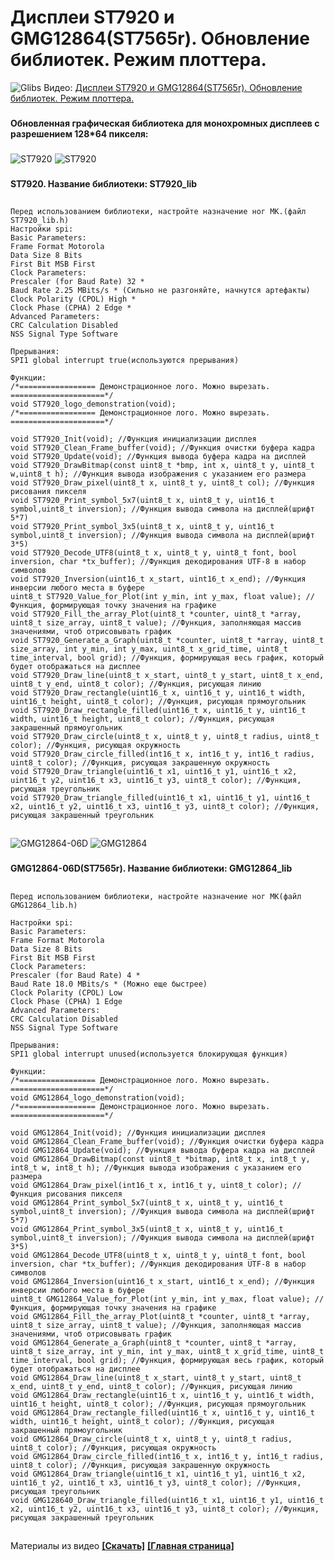 # Дисплеи ST7920 и GMG12864(ST7565r). Обновление библиотек. Режим плоттера.
![Glibs](https://user-images.githubusercontent.com/68805120/141300684-1400f0f9-7bb5-4d05-a420-8736154c481a.jpg)
Видео: [Дисплеи ST7920 и GMG12864(ST7565r). Обновление библиотек. Режим плоттера.]()
###
**Обновленная графическая библиотека для монохромных дисплеев с разрешением 128*64 пикселя:**
###
![ST7920](https://user-images.githubusercontent.com/68805120/141301061-7a63015e-7648-498e-8e98-79c03f18bd59.jpg)
![ST7920](https://user-images.githubusercontent.com/68805120/141301738-9738c08b-5165-44ef-9b61-23267aa36476.png)
###
**ST7920. Название библиотеки: ST7920_lib**
##
```
Перед использованием библиотеки, настройте назначение ног МК.(файл ST7920_lib.h)
Настройки spi:
Basic Parameters:
Frame Format Motorola
Data Size 8 Bits
First Bit MSB First
Clock Parameters:
Prescaler (for Baud Rate) 32 *
Baud Rate 2.25 MBits/s * (Сильно не разгоняйте, начнутся артефакты)
Clock Polarity (CPOL) High *
Clock Phase (CPHA) 2 Edge *
Advanced Parameters:
CRC Calculation Disabled
NSS Signal Type Software

Прерывания:
SPI1 global interrupt true(используются прерывания)

Функции:
/*================= Демонстрационное лого. Можно вырезать. =====================*/
void ST7920_logo_demonstration(void);
/*================= Демонстрационное лого. Можно вырезать. =====================*/

void ST7920_Init(void); //Функция инициализации дисплея
void ST7920_Clean_Frame_buffer(void); //Функция очистки буфера кадра
void ST7920_Update(void); //Функция вывода буфера кадра на дисплей
void ST7920_DrawBitmap(const uint8_t *bmp, int x, uint8_t y, uint8_t w,uint8_t h); //Функция вывода изображения с указанием его размера
void ST7920_Draw_pixel(uint8_t x, uint8_t y, uint8_t col); //Функция рисования пикселя
void ST7920_Print_symbol_5x7(uint8_t x, uint8_t y, uint16_t symbol,uint8_t inversion); //Функция вывода символа на дисплей(шрифт 5*7)
void ST7920_Print_symbol_3x5(uint8_t x, uint8_t y, uint16_t symbol,uint8_t inversion); //Функция вывода символа на дисплей(шрифт 3*5)
void ST7920_Decode_UTF8(uint8_t x, uint8_t y, uint8_t font, bool inversion, char *tx_buffer); //Функция декодирования UTF-8 в набор символов
void ST7920_Inversion(uint16_t x_start, uint16_t x_end); //Функция инверсии любого места в буфере
uint8_t ST7920_Value_for_Plot(int y_min, int y_max, float value); //Функция, формирующая точку значения на графике
void ST7920_Fill_the_array_Plot(uint8_t *counter, uint8_t *array, uint8_t size_array, uint8_t value); //Функция, заполняющая массив значениями, чтоб отрисовывать график
void ST7920_Generate_a_Graph(uint8_t *counter, uint8_t *array, uint8_t size_array, int y_min, int y_max, uint8_t x_grid_time, uint8_t time_interval, bool grid); //Функция, формирующая весь график, который будет отображаться на дисплее
void ST7920_Draw_line(uint8_t x_start, uint8_t y_start, uint8_t x_end, uint8_t y_end, uint8_t color); //Функция, рисующая линию
void ST7920_Draw_rectangle(uint16_t x, uint16_t y, uint16_t width, uint16_t height, uint8_t color); //Функция, рисующая прямоугольник
void ST7920_Draw_rectangle_filled(uint16_t x, uint16_t y, uint16_t width, uint16_t height, uint8_t color); //Функция, рисующая закрашенный прямоугольник
void ST7920_Draw_circle(uint8_t x, uint8_t y, uint8_t radius, uint8_t color); //Функция, рисующая окружность
void ST7920_Draw_circle_filled(int16_t x, int16_t y, int16_t radius, uint8_t color); //Функция, рисующая закрашенную окружность
void ST7920_Draw_triangle(uint16_t x1, uint16_t y1, uint16_t x2, uint16_t y2, uint16_t x3, uint16_t y3, uint8_t color); //Функция, рисующая треугольник
void ST7920_Draw_triangle_filled(uint16_t x1, uint16_t y1, uint16_t x2, uint16_t y2, uint16_t x3, uint16_t y3, uint8_t color); //Функция, рисующая закрашенный треугольник
```
##
###
![GMG12864-06D](https://user-images.githubusercontent.com/68805120/141301140-3f9e755c-3c35-45ae-932e-556128741d05.png)
![GMG12864](https://user-images.githubusercontent.com/68805120/141301844-cb17573b-1901-4266-bf85-4ecfa4334308.jpg)
###
**GMG12864-06D(ST7565r). Название библиотеки: GMG12864_lib**
##
```
Перед использованием библиотеки, настройте назначение ног МК(файл GMG12864_lib.h)

Настройки spi:
Basic Parameters:
Frame Format Motorola
Data Size 8 Bits
First Bit MSB First
Clock Parameters:
Prescaler (for Baud Rate) 4 *
Baud Rate 18.0 MBits/s * (Можно еще быстрее)
Clock Polarity (CPOL) Low
Clock Phase (CPHA) 1 Edge
Advanced Parameters:
CRC Calculation Disabled
NSS Signal Type Software

Прерывания:
SPI1 global interrupt unused(используется блокирующая функция)

Функции:
/*================= Демонстрационное лого. Можно вырезать. =====================*/
void GMG12864_logo_demonstration(void);
/*================= Демонстрационное лого. Можно вырезать. =====================*/

void GMG12864_Init(void); //Функция инициализации дисплея
void GMG12864_Clean_Frame_buffer(void); //Функция очистки буфера кадра
void GMG12864_Update(void); //Функция вывода буфера кадра на дисплей
void GMG12864_DrawBitmap(const uint8_t *bitmap, int8_t x, int8_t y, int8_t w, int8_t h); //Функция вывода изображения с указанием его размера
void GMG12864_Draw_pixel(int16_t x, int16_t y, uint8_t color); //Функция рисования пикселя
void GMG12864_Print_symbol_5x7(uint8_t x, uint8_t y, uint16_t symbol,uint8_t inversion); //Функция вывода символа на дисплей(шрифт 5*7)
void GMG12864_Print_symbol_3x5(uint8_t x, uint8_t y, uint16_t symbol,uint8_t inversion); //Функция вывода символа на дисплей(шрифт 3*5)
void GMG12864_Decode_UTF8(uint8_t x, uint8_t y, uint8_t font, bool inversion, char *tx_buffer); //Функция декодирования UTF-8 в набор символов
void GMG12864_Inversion(uint16_t x_start, uint16_t x_end); //Функция инверсии любого места в буфере
uint8_t GMG12864_Value_for_Plot(int y_min, int y_max, float value); //Функция, формирующая точку значения на графике
void GMG12864_Fill_the_array_Plot(uint8_t *counter, uint8_t *array, uint8_t size_array, uint8_t value); //Функция, заполняющая массив значениями, чтоб отрисовывать график
void GMG12864_Generate_a_Graph(uint8_t *counter, uint8_t *array, uint8_t size_array, int y_min, int y_max, uint8_t x_grid_time, uint8_t time_interval, bool grid); //Функция, формирующая весь график, который будет отображаться на дисплее
void GMG12864_Draw_line(uint8_t x_start, uint8_t y_start, uint8_t x_end, uint8_t y_end, uint8_t color); //Функция, рисующая линию
void GMG12864_Draw_rectangle(uint16_t x, uint16_t y, uint16_t width, uint16_t height, uint8_t color); //Функция, рисующая прямоугольник
void GMG12864_Draw_rectangle_filled(uint16_t x, uint16_t y, uint16_t width, uint16_t height, uint8_t color); //Функция, рисующая закрашенный прямоугольник
void GMG12864_Draw_circle(uint8_t x, uint8_t y, uint8_t radius, uint8_t color); //Функция, рисующая окружность
void GMG12864_Draw_circle_filled(int16_t x, int16_t y, int16_t radius, uint8_t color); //Функция, рисующая закрашенную окружность
void GMG12864_Draw_triangle(uint16_t x1, uint16_t y1, uint16_t x2, uint16_t y2, uint16_t x3, uint16_t y3, uint8_t color); //Функция, рисующая треугольник
void GMG128640_Draw_triangle_filled(uint16_t x1, uint16_t y1, uint16_t x2, uint16_t y2, uint16_t x3, uint16_t y3, uint8_t color); //Функция, рисующая закрашенный треугольник
```
##
###
##

Материалы из видео **[[Скачать]](https://github.com/Solderingironspb/Lessons-Stm32/archive/Practice%2311.zip)**
**[[Главная страница]](https://github.com/Solderingironspb/Lessons-Stm32/blob/master/README.md)**
